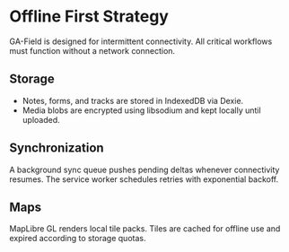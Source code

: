# Offline First Strategy

GA-Field is designed for intermittent connectivity. All critical workflows must function without a network connection.

## Storage

- Notes, forms, and tracks are stored in IndexedDB via Dexie.
- Media blobs are encrypted using libsodium and kept locally until uploaded.

## Synchronization

A background sync queue pushes pending deltas whenever connectivity resumes. The service worker schedules retries with exponential backoff.

## Maps

MapLibre GL renders local tile packs. Tiles are cached for offline use and expired according to storage quotas.
